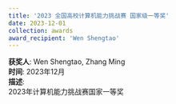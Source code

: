 ```yaml
---
title: '2023 全国高校计算机能力挑战赛 国家级一等奖'  
date: 2023-12-01                             
collection: awards  
award_recipient: 'Wen Shengtao'               
---
```




**获奖人**: Wen Shengtao, Zhang Ming  
**时间**: 2023年12月  
**描述**:  
2023年计算机能力挑战赛国家一等奖
